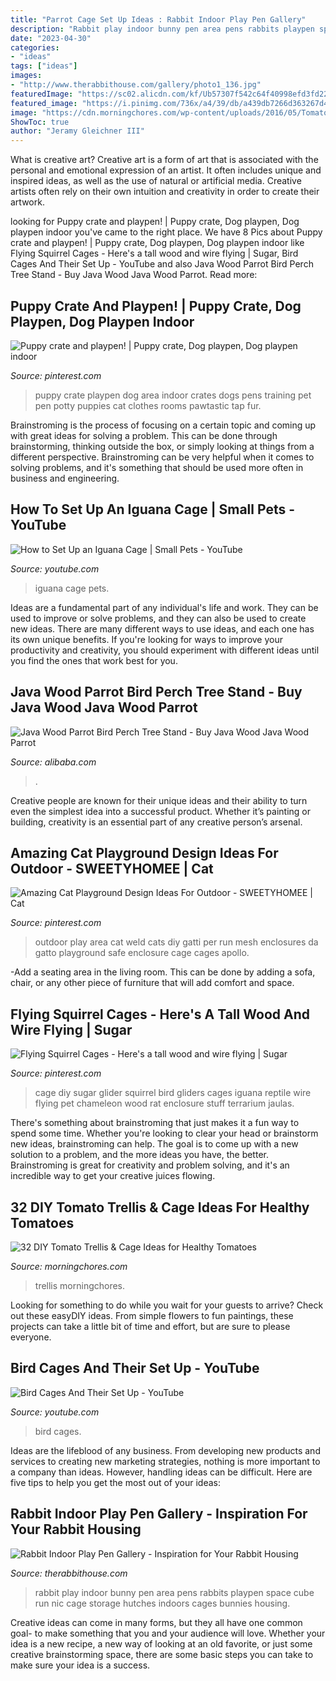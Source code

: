 ```yaml
---
title: "Parrot Cage Set Up Ideas : Rabbit Indoor Play Pen Gallery"
description: "Rabbit play indoor bunny pen area pens rabbits playpen space cube run nic cage storage hutches indoors cages bunnies housing"
date: "2023-04-30"
categories:
- "ideas"
tags: ["ideas"]
images:
- "http://www.therabbithouse.com/gallery/photo1_136.jpg"
featuredImage: "https://sc02.alicdn.com/kf/Ub57307f542c64f40998efd3fd227de4br/874635718/Ub57307f542c64f40998efd3fd227de4br.jpg"
featured_image: "https://i.pinimg.com/736x/a4/39/db/a439db7266d363267d4baf419d8763ae--puppy-crates-puppy-crate-ideas.jpg"
image: "https://cdn.morningchores.com/wp-content/uploads/2016/05/Tomato-Trellis-and-Cage-Ideas-FB.jpg"
ShowToc: true
author: "Jeramy Gleichner III"
---
```



What is creative art?
Creative art is a form of art that is associated with the personal and emotional expression of an artist. It often includes unique and inspired ideas, as well as the use of natural or artificial media. Creative artists often rely on their own intuition and creativity in order to create their artwork.

	

		
looking for Puppy crate and playpen! | Puppy crate, Dog playpen, Dog playpen indoor you've came to the right place. We have 8 Pics about Puppy crate and playpen! | Puppy crate, Dog playpen, Dog playpen indoor like Flying Squirrel Cages - Here&#039;s a tall wood and wire flying | Sugar, Bird Cages And Their Set Up - YouTube and also Java Wood Parrot Bird Perch Tree Stand - Buy Java Wood Java Wood Parrot. Read more:
		
    
## Puppy Crate And Playpen! | Puppy Crate, Dog Playpen, Dog Playpen Indoor

<img loading=lazy src="https://i.pinimg.com/736x/a4/39/db/a439db7266d363267d4baf419d8763ae--puppy-crates-puppy-crate-ideas.jpg" onerror="this.onerror=null;this.src='https://tse1.mm.bing.net/th?id=OIP.Ms9IvMWMcCK9XTqkdmeTOgHaFj&amp;pid=15.1';" alt="Puppy crate and playpen! | Puppy crate, Dog playpen, Dog playpen indoor">

_Source: pinterest.com_

>puppy crate playpen dog area indoor crates dogs pens training pet pen potty puppies cat clothes rooms pawtastic tap fur. 

	

Brainstroming is the process of focusing on a certain topic and coming up with great ideas for solving a problem. This can be done through brainstorming, thinking outside the box, or simply looking at things from a different perspective. Brainstroming can be very helpful when it comes to solving problems, and it's something that should be used more often in business and engineering.

    
## How To Set Up An Iguana Cage | Small Pets - YouTube

<img loading=lazy src="https://i.ytimg.com/vi/LHXdqmyY9Gw/maxresdefault.jpg" onerror="this.onerror=null;this.src='https://tse1.mm.bing.net/th?id=OIP.IsyyFkEVC4hKnYdf1xdPegHaEK&amp;pid=15.1';" alt="How to Set Up an Iguana Cage | Small Pets - YouTube">

_Source: youtube.com_

>iguana cage pets. 

	

Ideas are a fundamental part of any individual's life and work. They can be used to improve or solve problems, and they can also be used to create new ideas. There are many different ways to use ideas, and each one has its own unique benefits. If you're looking for ways to improve your productivity and creativity, you should experiment with different ideas until you find the ones that work best for you.

    
## Java Wood Parrot Bird Perch Tree Stand - Buy Java Wood Java Wood Parrot

<img loading=lazy src="https://sc02.alicdn.com/kf/Ub57307f542c64f40998efd3fd227de4br/874635718/Ub57307f542c64f40998efd3fd227de4br.jpg" onerror="this.onerror=null;this.src='https://tse2.mm.bing.net/th?id=OIP.-uc-w9WxfCf046mUtc35ZwHaFj&amp;pid=15.1';" alt="Java Wood Parrot Bird Perch Tree Stand - Buy Java Wood Java Wood Parrot">

_Source: alibaba.com_

>. 

	

Creative people are known for their unique ideas and their ability to turn even the simplest idea into a successful product. Whether it’s painting or building, creativity is an essential part of any creative person’s arsenal.

    
## Amazing Cat Playground Design Ideas For Outdoor - SWEETYHOMEE | Cat

<img loading=lazy src="https://i.pinimg.com/736x/e0/42/3d/e0423d4c31a9ffe66ce3032672b2e2e0.jpg" onerror="this.onerror=null;this.src='https://tse1.mm.bing.net/th?id=OIP.2DvinvfMeSU-gv-5H_Py1AHaFj&amp;pid=15.1';" alt="Amazing Cat Playground Design Ideas For Outdoor - SWEETYHOMEE | Cat">

_Source: pinterest.com_

>outdoor play area cat weld cats diy gatti per run mesh enclosures da gatto playground safe enclosure cage cages apollo. 

	

-Add a seating area in the living room. This can be done by adding a sofa, chair, or any other piece of furniture that will add comfort and space.

    
## Flying Squirrel Cages - Here&#039;s A Tall Wood And Wire Flying | Sugar

<img loading=lazy src="https://i.pinimg.com/736x/d6/c2/2a/d6c22af3fb8177ae9cdc108517673d56--iguana-cage-sugar-gliders.jpg" onerror="this.onerror=null;this.src='https://tse2.mm.bing.net/th?id=OIP.9cxF1-xdlB4F448xadfaFQHaLH&amp;pid=15.1';" alt="Flying Squirrel Cages - Here&#039;s a tall wood and wire flying | Sugar">

_Source: pinterest.com_

>cage diy sugar glider squirrel bird gliders cages iguana reptile wire flying pet chameleon wood rat enclosure stuff terrarium jaulas. 

	

There's something about brainstroming that just makes it a fun way to spend some time. Whether you're looking to clear your head or brainstorm new ideas, brainstroming can help. The goal is to come up with a new solution to a problem, and the more ideas you have, the better. Brainstroming is great for creativity and problem solving, and it's an incredible way to get your creative juices flowing.

    
## 32 DIY Tomato Trellis &amp; Cage Ideas For Healthy Tomatoes

<img loading=lazy src="https://cdn.morningchores.com/wp-content/uploads/2016/05/Tomato-Trellis-and-Cage-Ideas-FB.jpg" onerror="this.onerror=null;this.src='https://tse4.mm.bing.net/th?id=OIP.Z1pyS-GeuUgrjQEVRZTndQHaD2&amp;pid=15.1';" alt="32 DIY Tomato Trellis &amp; Cage Ideas for Healthy Tomatoes">

_Source: morningchores.com_

>trellis morningchores. 

	

Looking for something to do while you wait for your guests to arrive? Check out these easyDIY ideas. From simple flowers to fun paintings, these projects can take a little bit of time and effort, but are sure to please everyone.

    
## Bird Cages And Their Set Up - YouTube

<img loading=lazy src="https://i.ytimg.com/vi/Doxkbq4TZdQ/hqdefault.jpg" onerror="this.onerror=null;this.src='https://tse3.mm.bing.net/th?id=OIP.9LbIKAz2EU07TtHW5-sDSgHaFj&amp;pid=15.1';" alt="Bird Cages And Their Set Up - YouTube">

_Source: youtube.com_

>bird cages. 

	

Ideas are the lifeblood of any business. From developing new products and services to creating new marketing strategies, nothing is more important to a company than ideas. However, handling ideas can be difficult. Here are five tips to help you get the most out of your ideas:

    
## Rabbit Indoor Play Pen Gallery - Inspiration For Your Rabbit Housing

<img loading=lazy src="http://www.therabbithouse.com/gallery/photo1_136.jpg" onerror="this.onerror=null;this.src='https://tse3.mm.bing.net/th?id=OIP.kwkVug2H2sFk5w7ka7KytwHaFj&amp;pid=15.1';" alt="Rabbit Indoor Play Pen Gallery - Inspiration for Your Rabbit Housing">

_Source: therabbithouse.com_

>rabbit play indoor bunny pen area pens rabbits playpen space cube run nic cage storage hutches indoors cages bunnies housing. 

	

Creative ideas can come in many forms, but they all have one common goal- to make something that you and your audience will love. Whether your idea is a new recipe, a new way of looking at an old favorite, or just some creative brainstorming space, there are some basic steps you can take to make sure your idea is a success.

